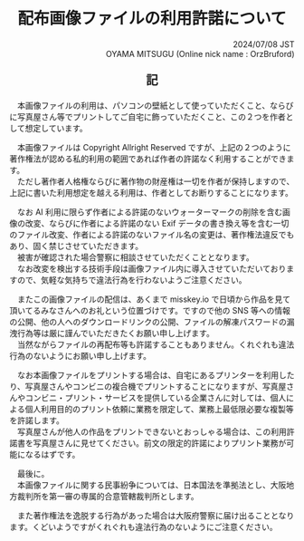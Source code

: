 <h1 style="text-align:center;">配布画像ファイルの利用許諾について</h1>

<p style="text-align:right;">2024/07/08 JST<br>OYAMA MITSUGU (Online nick name : OrzBruford)</p>

<p style="text-align:center;font-size:1.5em;font-weight:bold;">記</p>


　本画像ファイルの利用は、パソコンの壁紙として使っていただくこと、ならびに写真屋さん等でプリントしてご自宅に飾っていただくこと、この２つを作者として想定しています。  

　本画像ファイルは Copyright Allright Reserved ですが、上記の２つのように著作権法が認める私的利用の範囲であれば作者の許諾なく利用することができます。  
　ただし著作者人格権ならびに著作物の財産権は一切を作者が保持しますので、上記に書いた利用想定を越える利用は、作者としてお断りすることになります。  

　なお AI 利用に限らず作者による許諾のないウォーターマークの削除を含む画像の改変、ならびに作者による許諾のない Exif データの書き換え等を含む一切のファイル改変、作者による許諾のないファイル名の変更は、著作権法違反でもあり、固く禁じさせていただきます。  
　被害が確認された場合警察に相談させていただくこととなります。  
　なお改変を検出する技術手段は画像ファイル内に導入させていただいておりますので、気軽な気持ちで違法行為を行わないようご注意ください。  

　またこの画像ファイルの配信は、あくまで misskey.io で日頃から作品を見て頂いてるみなさんへのお礼という位置づけです。ですので他の SNS 等への情報の公開、他の人へのダウンロードリンクの公開、ファイルの解凍パスワードの漏洩行為等は厳に謹んでいただきたくお願い申し上げます。  
　当然ながらファイルの再配布等も許諾することもありません。くれぐれも違法行為のないようにお願い申し上げます。  

　なお本画像ファイルをプリントする場合は、自宅にあるプリンターを利用したり、写真屋さんやコンビニの複合機でプリントすることになりますが、写真屋さんやコンビニ・プリント・サービスを提供している企業さんに対しては、個人による個人利用目的のプリント依頼に業務を限定して、業務上最低限必要な複製等を許諾します。  
　写真屋さんが他人の作品をプリントできないとおっしゃる場合は、この利用許諾書を写真屋さんに見せてください。前文の限定的許諾によりプリント業務が可能になるはずです。  

　最後に。  
　本画像ファイルに関する民事紛争については、日本国法を準拠法とし、大阪地方裁判所を第一審の専属的合意管轄裁判所とします。  

　また著作権法を逸脱する行為があった場合は大阪府警察に届け出ることとなります。くどいようですがくれぐれも違法行為のないようにご注意ください。  
